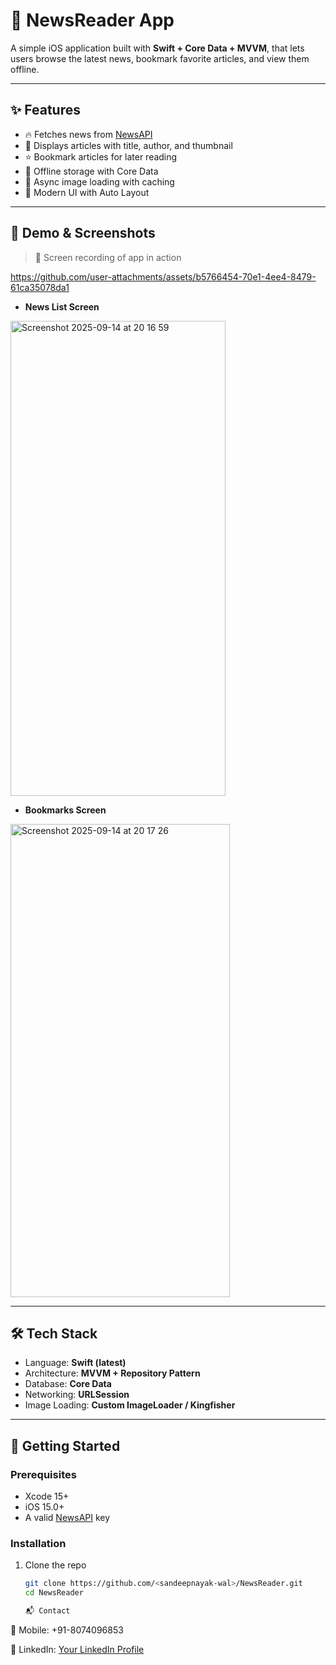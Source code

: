 # 📱 NewsReader App

A simple iOS application built with **Swift + Core Data + MVVM**, that lets users browse the latest news, bookmark favorite articles, and view them offline.  

---

## ✨ Features
- 🔥 Fetches news from [NewsAPI](https://newsapi.org)  
- 📰 Displays articles with title, author, and thumbnail  
- ⭐ Bookmark articles for later reading  
- 📂 Offline storage with Core Data  
- 📡 Async image loading with caching  
- 🎨 Modern UI with Auto Layout  

---

## 📸 Demo & Screenshots

> 🎥 Screen recording of app in action  

https://github.com/user-attachments/assets/b5766454-70e1-4ee4-8479-61ca35078da1

- **News List Screen**  
 <img width="344" height="760" alt="Screenshot 2025-09-14 at 20 16 59" src="https://github.com/user-attachments/assets/9e7c0c35-9493-45c2-82ff-7fc7f4a1da1d" />

- **Bookmarks Screen** 
<img width="351" height="757" alt="Screenshot 2025-09-14 at 20 17 26" src="https://github.com/user-attachments/assets/68f21fa2-f99e-4e7d-ad8b-06d6b0956677" />

---

## 🛠️ Tech Stack
- Language: **Swift (latest)**  
- Architecture: **MVVM + Repository Pattern**  
- Database: **Core Data**  
- Networking: **URLSession**  
- Image Loading: **Custom ImageLoader / Kingfisher**  

---

## 🚀 Getting Started  

### Prerequisites
- Xcode 15+  
- iOS 15.0+  
- A valid [NewsAPI](https://newsapi.org) key  

### Installation
1. Clone the repo  
   ```bash
   git clone https://github.com/<sandeepnayak-wal>/NewsReader.git
   cd NewsReader

   📬 Contact

📱 Mobile: +91-8074096853

💼 LinkedIn: [Your LinkedIn Profile](https://www.linkedin.com/in/sandeepmegavath/)
